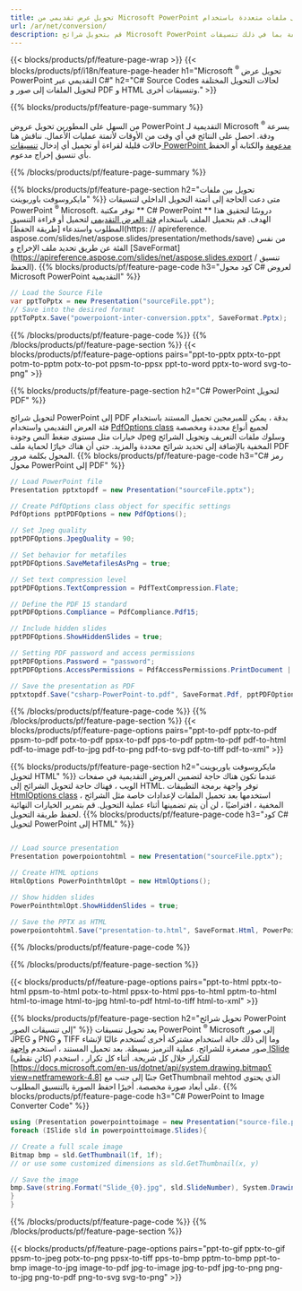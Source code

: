 ```yaml
---
title: تحويل عرض تقديمي من Microsoft PowerPoint إلى ملفات متعددة باستخدام C#
url: /ar/net/conversion/
description: قم بتحويل شرائح Microsoft PowerPoint إلى ملفات مختلفة بما في ذلك تنسيقات PDF و HTML والصور على .NET Framework أو .NET Core أو Windows Azure أو Mono أو Xamarin الأنظمة الأساسية.
---
```


{{< blocks/products/pf/feature-page-wrap >}}
{{< blocks/products/pf/i18n/feature-page-header h1="Microsoft <sup> ® </sup> تحويل عرض PowerPoint التقديمي عبر C#" h2="C# Source Codes لحالات التحويل المختلفة لتحويل الملفات إلى صور و PDF و HTML وتنسيقات أخرى." >}}

{{% blocks/products/pf/feature-page-summary %}}

من السهل على المطورين تحويل عروض PowerPoint التقديمية لـ Microsoft <sup> ® </sup> بسرعة ودقة. احصل على النتائج في أي وقت من الأوقات لأتمتة عمليات الأعمال. نناقش هنا حالات قليلة لقراءة أو تحميل أي إدخال [تنسيقات PowerPoint مدعومة](https://docs.aspose.com/slides/net/supported-file-formats/) والكتابة أو الحفظ بأي تنسيق إخراج مدعوم. 

{{% /blocks/products/pf/feature-page-summary  %}}

{{% blocks/products/pf/feature-page-section  h2="تحويل بين ملفات مايكروسوفت باوربوينت" %}}
متى دعت الحاجة إلى أتمتة التحويل الداخلي لتنسيقات PowerPoint <sup> ® </sup> Microsoft. توفر مكتبة ** C# PowerPoint ** دروسًا لتحقيق هذا الهدف. قم بتحميل الملف باستخدام [فئة العرض التقديمي](https://apireference.aspose.com/net/slides/aspose.slides/presentation) لتحميل أو قراءة التنسيق المطلوب واستدعاء [طريقة الحفظ](https: // apireference. aspose.com/slides/net/aspose.slides/presentation/methods/save) من نفس الفئة عن طريق تحديد ملف الإخراج و [SaveFormat](https://apireference.aspose.com/slides/net/aspose.slides.export / تنسيق الحفظ). 
{{% blocks/products/pf/feature-page-code h3="كود محول C# لعروض Microsoft PowerPoint التقديمية" %}}

```cs
// Load the Source File
var pptToPptx = new Presentation("sourceFile.ppt");
// Save into the desired format
pptToPptx.Save("powerpoiont-inter-conversion.pptx", SaveFormat.Pptx);   
```
{{% /blocks/products/pf/feature-page-code  %}}
{{% /blocks/products/pf/feature-page-section %}}
{{< blocks/products/pf/feature-page-options pairs="ppt-to-pptx pptx-to-ppt potm-to-pptm potx-to-pot ppsm-to-ppsx ppt-to-word pptx-to-word svg-to-png" >}}


{{% blocks/products/pf/feature-page-section  h2="C# PowerPoint لتحويل PDF" %}}

لتحويل شرائح PowerPoint إلى PDF بدقة ، يمكن للمبرمجين تحميل المستند باستخدام فئة العرض التقديمي واستخدام [PdfOptions class](https://apireference.aspose.com/slides/net/aspose.slides.export/pdfoptions) لجميع أنواع محددة ومخصصة خيارات مثل مستوى ضغط النص وجودة Jpeg وسلوك ملفات التعريف وتحويل الشرائح المخفية بالإضافة إلى تحديد شرائح محددة والمزيد. حتى أن هناك خيارًا لحماية ملف PDF المحول بكلمة مرور.
{{% blocks/products/pf/feature-page-code h3="C# رمز محول PowerPoint إلى PDF" %}}

```cs
// Load PowerPoint file
Presentation pptxtopdf = new Presentation("sourceFile.pptx");

// Create PdfOptions class object for specific settings
PdfOptions pptPDFOptions = new PdfOptions();

// Set Jpeg quality
pptPDFOptions.JpegQuality = 90;

// Set behavior for metafiles
pptPDFOptions.SaveMetafilesAsPng = true;

// Set text compression level
pptPDFOptions.TextCompression = PdfTextCompression.Flate;

// Define the PDF 15 standard
pptPDFOptions.Compliance = PdfCompliance.Pdf15;

// Include hidden slides
pptPDFOptions.ShowHiddenSlides = true;

// Setting PDF password and access permissions
pptPDFOptions.Password = "password";
pptPDFOptions.AccessPermissions = PdfAccessPermissions.PrintDocument | PdfAccessPermissions.HighQualityPrint;

// Save the presentation as PDF
pptxtopdf.Save("csharp-PowerPoint-to.pdf", SaveFormat.Pdf, pptPDFOptions);

```
{{% /blocks/products/pf/feature-page-code  %}}
{{% /blocks/products/pf/feature-page-section %}}
{{< blocks/products/pf/feature-page-options pairs="ppt-to-pdf pptx-to-pdf ppsm-to-pdf potx-to-pdf ppsx-to-pdf pps-to-pdf pptm-to-pdf pdf-to-html pdf-to-image pdf-to-jpg pdf-to-png pdf-to-svg pdf-to-tiff pdf-to-xml" >}}


{{% blocks/products/pf/feature-page-section  h2="مايكروسوفت باوربوينت لتحويل HTML" %}}
عندما تكون هناك حاجة لتضمين العروض التقديمية في صفحات الويب ، فهناك حاجة لتحويل الشرائح إلى HTML. توفر واجهة برمجة التطبيقات [HtmlOptions class](https://apireference.aspose.com/slides/net/aspose.slides.export/htmloptions) ، استخدمها بعد تحميل الملفات لإعدادات خاصة مثل الشرائح المخفية ، افتراضيًا ، لن أن يتم تضمينها أثناء عملية التحويل. قم بتمرير الخيارات النهائية لحفظ طريقة التحويل.
{{% blocks/products/pf/feature-page-code h3="كود C# لتحويل PowerPoint إلى HTML" %}}

```cs

// Load source presentation 
Presentation powerpoiontohtml = new Presentation("sourceFile.pptx");

// Create HTML options
HtmlOptions PowerPointhtmlOpt = new HtmlOptions();

// Show hidden slides
PowerPointhtmlOpt.ShowHiddenSlides = true;

// Save the PPTX as HTML
powerpoiontohtml.Save("presentation-to.html", SaveFormat.Html, PowerPointhtmlOpt); 

```
{{% /blocks/products/pf/feature-page-code %}}

{{% /blocks/products/pf/feature-page-section %}}

{{< blocks/products/pf/feature-page-options pairs="ppt-to-html pptx-to-html ppsm-to-html potx-to-html ppsx-to-html pps-to-html pptm-to-html html-to-image html-to-jpg html-to-pdf html-to-tiff html-to-xml" >}}

{{% blocks/products/pf/feature-page-section  h2="تحويل شرائح PowerPoint إلى تنسيقات الصور" %}}
يعد تحويل تنسيقات PowerPoint <sup> ® </sup> Microsoft إلى صور JPEG و PNG و TIFF وما إلى ذلك حالة استخدام مشتركة أخرى تُستخدم غالبًا لإنشاء صور مصغرة للشرائح. عملية الترميز بسيطة. بعد تحميل المستند ، استخدم [واجهة ISlide](https://apireference.aspose.com/net/slides/aspose.slides/islide) للتكرار خلال كل شريحة. أثناء كل تكرار ، استخدم (كائن نقطي) [https://docs.microsoft.com/en-us/dotnet/api/system.drawing.bitmap؟view=netframework-4.8] جنبًا إلى جنب مع GetThumbnail mehtod الذي يحتوي على أبعاد صورة مخصصة. أخيرًا احفظ الصورة بالتنسيق المطلوب.
{{% blocks/products/pf/feature-page-code h3="C# PowerPoint to Image Converter Code" %}}
```cs
using (Presentation powerpointtoimage = new Presentation("source-file.ppt")){
foreach (ISlide sld in powerpointtoimage.Slides){

// Create a full scale image
Bitmap bmp = sld.GetThumbnail(1f, 1f);
// or use some customized dimensions as sld.GetThumbnail(x, y)

// Save the image
bmp.Save(string.Format("Slide_{0}.jpg", sld.SlideNumber), System.Drawing.Imaging.ImageFormat.Jpeg);
}
}
```
{{% /blocks/products/pf/feature-page-code %}}
{{% /blocks/products/pf/feature-page-section %}}

{{< blocks/products/pf/feature-page-options pairs="ppt-to-gif pptx-to-gif ppsm-to-jpeg potx-to-png ppsx-to-tiff pps-to-bmp pptm-to-bmp ppt-to-bmp image-to-jpg image-to-pdf jpg-to-image jpg-to-pdf jpg-to-png png-to-jpg png-to-pdf png-to-svg svg-to-png" >}}